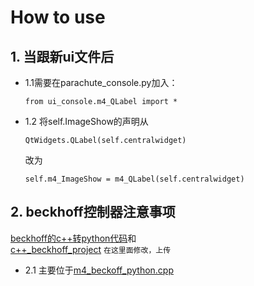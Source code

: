 # How to use
## 1. 当跟新ui文件后
* 1.1需要在parachute_console.py加入：
    ````
    from ui_console.m4_QLabel import *
    ````
* 1.2 将self.ImageShow的声明从
    ````
    QtWidgets.QLabel(self.centralwidget)
    ````
    改为
    ````
    self.m4_ImageShow = m4_QLabel(self.centralwidget)
    ````
 ## 2. beckhoff控制器注意事项
 [beckhoff的c++转python代码](https://github.com/blueskyM01/c-_To_Python)和  
 [c++_beckhoff_project](https://github.com/blueskyM01/beckoff_python_project) `在这里面修改，上传`
 * 2.1 主要位于[m4_beckoff_python.cpp](https://github.com/blueskyM01/c-_To_Python/blob/master/m4_beckoff_python.cpp)
 